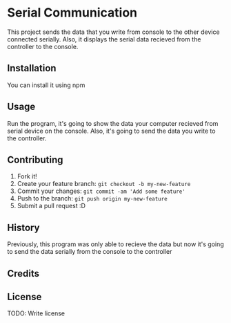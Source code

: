 # Serial Communication

This project sends the data that you write from console to the other device connected serially. Also, it displays the serial data recieved from the controller to the console.

## Installation

You can install it using npm
## Usage

Run the program, it's going to show the data your computer recieved from serial device on the console. Also, it's going to send the data you write to the controller.

## Contributing

1. Fork it!
2. Create your feature branch: `git checkout -b my-new-feature`
3. Commit your changes: `git commit -am 'Add some feature'`
4. Push to the branch: `git push origin my-new-feature`
5. Submit a pull request :D

## History

Previously, this program was only able to recieve the data but now it's going to send the data serially from the console to the controller 
## Credits

## License

TODO: Write license
